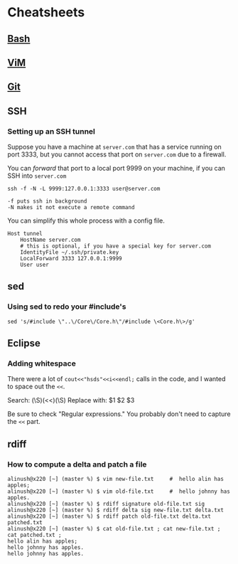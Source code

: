 Cheatsheets
===========

[Bash](bash/)
-------------

[ViM](vim/)
-----------

[Git](git/)
-----------

SSH
---

### Setting up an SSH tunnel

Suppose you have a machine at `server.com` that has a service running on port 3333, but you cannot
access that port on `server.com` due to a firewall.

You can _forward_ that port to a local port 9999 on your machine, if you can SSH into `server.com`

    ssh -f -N -L 9999:127.0.0.1:3333 user@server.com

    -f puts ssh in background
    -N makes it not execute a remote command

You can simplify this whole process with a config file.

    Host tunnel
        HostName server.com
        # this is optional, if you have a special key for server.com
        IdentityFile ~/.ssh/private.key
        LocalForward 3333 127.0.0.1:9999
        User user

sed
---

### Using sed to redo your \#include's

    sed 's/#include \"..\/Core\/Core.h\"/#include \<Core.h\>/g' 

Eclipse
-------

### Adding whitespace

There were a lot of `cout<<"hsds"<<i<<endl;` calls in the code, and I
wanted to space out the `<<`.

Search: (\S)(<<)(\S)
Replace with: $1 $2 $3

Be sure to check "Regular expressions." You probably don't need to capture the `<<` part.

rdiff
-----

### How to compute a delta and patch a file

    alinush@x220 [~] (master %) $ vim new-file.txt     #  hello alin has apples;
    alinush@x220 [~] (master %) $ vim old-file.txt     #  hello johnny has apples.
    alinush@x220 [~] (master %) $ rdiff signature old-file.txt sig
    alinush@x220 [~] (master %) $ rdiff delta sig new-file.txt delta.txt
    alinush@x220 [~] (master %) $ rdiff patch old-file.txt delta.txt patched.txt
    alinush@x220 [~] (master %) $ cat old-file.txt ; cat new-file.txt ; cat patched.txt ;
    hello alin has apples;
    hello johnny has apples.
    hello johnny has apples.
